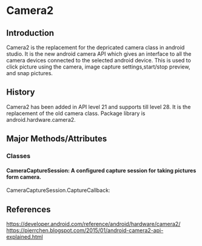 # Camera2

## Introduction
Camera2 is the replacement for the depricated camera class in android studio. It is the new android camera API which gives an interface to all the camera devices connected to the selected android device. This is used to click picture using the camera, image capture settings,start/stop preview, and snap pictures.

## History
Camera2 has been added in API level 21 and supports till level 28. It is the replacement of the old camera class. 
Package library is android.hardware.camera2.

## Major Methods/Attributes 
### Classes
#### CameraCaptureSession:  A configured capture session for taking pictures form camera.
CameraCaptureSession.CaptureCallback: 


## References

https://developer.android.com/reference/android/hardware/camera2/
https://pierrchen.blogspot.com/2015/01/android-camera2-api-explained.html

